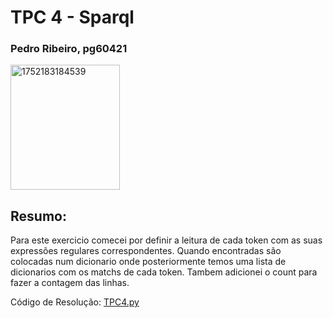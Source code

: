 # TPC 4 - Sparql

### Pedro Ribeiro, pg60421 

<img width="175" height="200" alt="1752183184539" src="https://github.com/user-attachments/assets/c0382365-4f1f-48fb-9f94-c1e56fafa0c3" />

## Resumo:
Para este exercicio comecei por definir a leitura de cada token com as suas expressões regulares correspondentes.
Quando encontradas são colocadas num dicionario onde posteriormente temos uma lista de dicionarios com os matchs de cada token.
Tambem adicionei o count para fazer a contagem das linhas.


Código de Resolução: [TPC4.py](https://github.com/T0unny/PLC2025/blob/main/TP4/TPC4.py)
